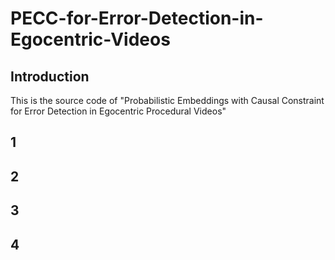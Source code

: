 # PECC-for-Error-Detection-in-Egocentric-Videos
## Introduction

This is the source code of "Probabilistic Embeddings with Causal Constraint for Error Detection in Egocentric Procedural Videos"

## 1


## 2 

## 3

## 4

